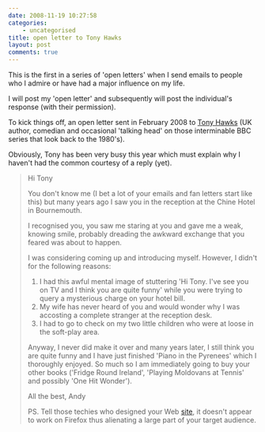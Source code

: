```yaml
---
date: 2008-11-19 10:27:58
categories:
    - uncategorised
title: open letter to Tony Hawks
layout: post
comments: true
---
```

This is the first in a series of 'open letters' when I send emails to
people who I admire or have had a major influence on my life.

I will post my 'open letter' and subsequently will post the individual's
response (with their permission).

To kick things off, an open letter sent in February 2008 to
[Tony Hawks](http://en.wikipedia.org/wiki/Tony_Hawks)
(UK author, comedian and occasional 'talking head' on those
interminable BBC series that look back to the 1980's).

Obviously, Tony has been very busy this year which must explain why I
haven't had the common courtesy of a reply (yet).

> Hi Tony
>
> You don't know me (I bet a lot of your emails and fan letters start
> like this) but many years ago I saw you in the reception at the Chine
> Hotel in Bournemouth.
>
> I recognised you, you saw me staring at you and gave me a weak,
> knowing smile, probably dreading the awkward exchange that you feared
> was about to happen.
>
> I was considering coming up and introducing myself. However, I didn't
> for the following reasons:
>
> 1.  I had this awful mental image of stuttering 'Hi Tony. I've see you
>     on TV and I think you are quite funny' while you were trying to
>     query a mysterious charge on your hotel bill.
> 2.  My wife has never heard of you and would wonder why I was
>     accosting a complete stranger at the reception desk.
> 3.  I had to go to check on my two little children who were at loose
>     in the soft-play area.
>
> Anyway, I never did make it over and many years later, I still think
> you are quite funny and I have just finished 'Piano in the Pyrenees'
> which I thoroughly enjoyed. So much so I am immediately going to buy
> your other books ('Fridge Round Ireland', 'Playing Moldovans at
> Tennis' and possibly 'One Hit Wonder').
>
> All the best, Andy
>
> PS. Tell those techies who designed your Web
> [site](http://www.tony-hawks.com/), it doesn't appear to work on
> Firefox thus alienating a large part of your target audience.
